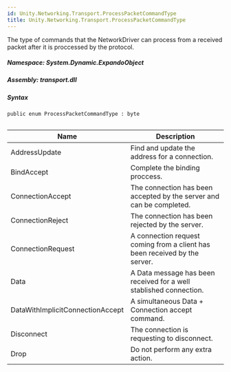 ```yaml
---  
id: Unity.Networking.Transport.ProcessPacketCommandType  
title: Unity.Networking.Transport.ProcessPacketCommandType  
---
```


<div class="markdown level0 summary">

The type of commands that the NetworkDriver can process from a received
packet after it is proccessed by the protocol.

</div>

<div class="markdown level0 conceptual">

</div>

##### **Namespace**: System.Dynamic.ExpandoObject

##### **Assembly**: transport.dll

##### Syntax

``` lang-csharp
public enum ProcessPacketCommandType : byte
```

## 

| Name                             | Description                                                                |
|----------------------------------|----------------------------------------------------------------------------|
| AddressUpdate                    | Find and update the address for a connection.                              |
| BindAccept                       | Complete the binding proccess.                                             |
| ConnectionAccept                 | The connection has been accepted by the server and can be completed.       |
| ConnectionReject                 | The connection has been rejected by the server.                            |
| ConnectionRequest                | A connection request coming from a client has been received by the server. |
| Data                             | A Data message has been received for a well stablished connection.         |
| DataWithImplicitConnectionAccept | A simultaneous Data + Connection accept command.                           |
| Disconnect                       | The connection is requesting to disconnect.                                |
| Drop                             | Do not perform any extra action.                                           |
